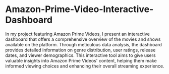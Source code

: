 # Amazon-Prime-Video-Interactive-Dashboard
In my project featuring Amazon Prime Videos, I present an interactive dashboard that offers a comprehensive overview of the movies and shows available on the platform. Through meticulous data analysis, the dashboard provides detailed information on genre distribution, user ratings, release dates, and viewer demographics. This interactive tool aims to give users valuable insights into Amazon Prime Videos' content, helping them make informed viewing choices and enhancing their overall streaming experience.